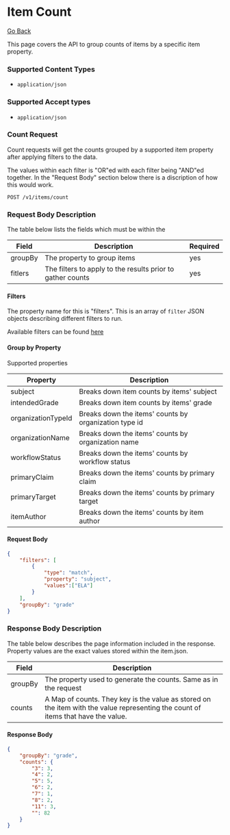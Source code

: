 # Item Count

[Go Back](Item_Search_Service_API.md)

This page covers the API to group counts of items by a specific item property.

### Supported Content Types

* `application/json`

### Supported Accept types

* `application/json`

### Count Request

Count requests will get the counts grouped by a supported item property after applying filters to the data.  

The values within each filter is "OR"ed with each filter being "AND"ed together.  In the "Request Body" section below there is a discription of how this would work.

`POST /v1/items/count`

### Request Body Description

The table below lists the fields which must be within the 

| Field | Description | Required | 
| -------- | ----------- | -------- |
| groupBy   | The property to group items | yes
| fitlers | The filters to apply to the results prior to gather counts| yes

#### Filters

The property name for this is "filters".  This is an array of `filter` JSON objects describing different filters to run.

Available filters can be found [here](Filters.md)

#### Group by Property

Supported properties

| Property | Description | 
| -------- | ----------- |
| subject | Breaks down item counts by items' subject |
| intendedGrade | Breaks down item counts by items' grade | 
| organizationTypeId | Breaks down the items' counts by organization type id |
| organizationName | Breaks down the items' counts by organization name |
| workflowStatus | Breaks down the items' counts by workflow status |
| primaryClaim | Breaks down the items' counts by primary claim |
| primaryTarget | Breaks down the items' counts by primary target |
| itemAuthor | Breaks down the items' counts by item author |

#### Request Body
```json
{
	"filters": [
		{
            "type": "match",
            "property": "subject",
            "values":["ELA"]
        }
	],
	"groupBy": "grade"
}
```

### Response Body Description

The table below describes the page information included in the response.  Property values are the exact values stored within the item.json.  

| Field | Description | 
| -------- | ----------- | 
| groupBy | The property used to generate the counts.  Same as in the request |
| counts | A Map of counts.  They key is the value as stored on the item with the value representing the count of items that have the value. |

#### Response Body
```json
{
    "groupBy": "grade",
    "counts": {
        "3": 3,
        "4": 2,
        "5": 5,
        "6": 2,
        "7": 1,
        "8": 2,
        "11": 3,
        "": 82
    }
}
```

